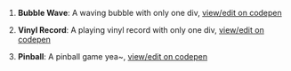 1. **Bubble Wave**:
A waving bubble with only one div, [view/edit on codepen](https://codepen.io/ChrisChan1213/pen/aboNBpX)

2. **Vinyl Record**:
A playing vinyl record with only one div, [view/edit on codepen](https://codepen.io/ChrisChan1213/pen/ZEzWPwG)

3. **Pinball**:
A pinball game yea~, [view/edit on codepen](https://codepen.io/ChrisChan1213/pen/RwbaOaY)

